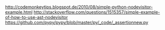 
http://codemonkeytips.blogspot.de/2010/08/simple-python-nodevisitor-example.html
http://stackoverflow.com/questions/1515357/simple-example-of-how-to-use-ast-nodevisitor
https://github.com/pypy/pypy/blob/master/py/_code/_assertionnew.py